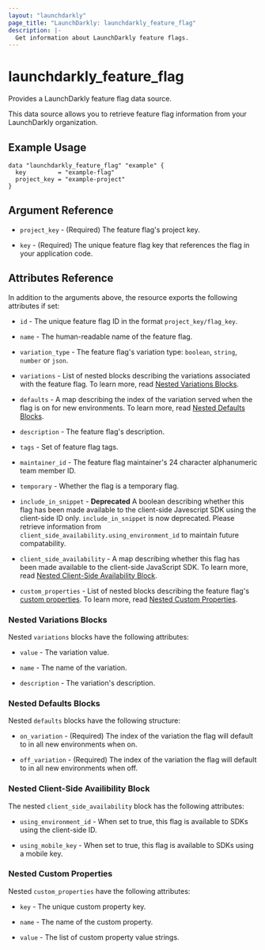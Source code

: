 ```yaml
---
layout: "launchdarkly"
page_title: "LaunchDarkly: launchdarkly_feature_flag"
description: |-
  Get information about LaunchDarkly feature flags.
---
```


# launchdarkly_feature_flag

Provides a LaunchDarkly feature flag data source.

This data source allows you to retrieve feature flag information from your LaunchDarkly organization.

## Example Usage

```hcl
data "launchdarkly_feature_flag" "example" {
  key         = "example-flag"
  project_key = "example-project"
}
```

## Argument Reference

- `project_key` - (Required) The feature flag's project key.

- `key` - (Required) The unique feature flag key that references the flag in your application code.

## Attributes Reference

In addition to the arguments above, the resource exports the following attributes if set:

- `id` - The unique feature flag ID in the format `project_key/flag_key`.

- `name` - The human-readable name of the feature flag.

- `variation_type` - The feature flag's variation type: `boolean`, `string`, `number` or `json`.

- `variations` - List of nested blocks describing the variations associated with the feature flag. To learn more, read [Nested Variations Blocks](#nested-variations-blocks).

- `defaults` - A map describing the index of the variation served when the flag is on for new environments. To learn more, read [Nested Defaults Blocks](#nested-defaults-blocks).

- `description` - The feature flag's description.

- `tags` - Set of feature flag tags.

- `maintainer_id` - The feature flag maintainer's 24 character alphanumeric team member ID.

- `temporary` - Whether the flag is a temporary flag.

- `include_in_snippet` - **Deprecated** A boolean describing whether this flag has been made available to the client-side Javescript SDK using the client-side ID only. `include_in_snippet` is now deprecated. Please retrieve information from `client_side_availability.using_environment_id` to maintain future compatability.

- `client_side_availability` - A map describing whether this flag has been made available to the client-side JavaScript SDK. To learn more, read [Nested Client-Side Availability Block](#nested-client-side-availability-block).

- `custom_properties` - List of nested blocks describing the feature flag's [custom properties](https://docs.launchdarkly.com/docs/custom-properties). To learn more, read [Nested Custom Properties](#nested-custom-properties).

### Nested Variations Blocks

Nested `variations` blocks have the following attributes:

- `value` - The variation value.

- `name` - The name of the variation.

- `description` - The variation's description.

### Nested Defaults Blocks

Nested `defaults` blocks have the following structure:

- `on_variation` - (Required) The index of the variation the flag will default to in all new environments when on.

- `off_variation` - (Required) The index of the variation the flag will default to in all new environments when off.

### Nested Client-Side Availibility Block

The nested `client_side_availability` block has the following attributes:

- `using_environment_id` - When set to true, this flag is available to SDKs using the client-side ID.

- `using_mobile_key` - When set to true, this flag is available to SDKs using a mobile key.

### Nested Custom Properties

Nested `custom_properties` have the following attributes:

- `key` - The unique custom property key.

- `name` - The name of the custom property.

- `value` - The list of custom property value strings.

